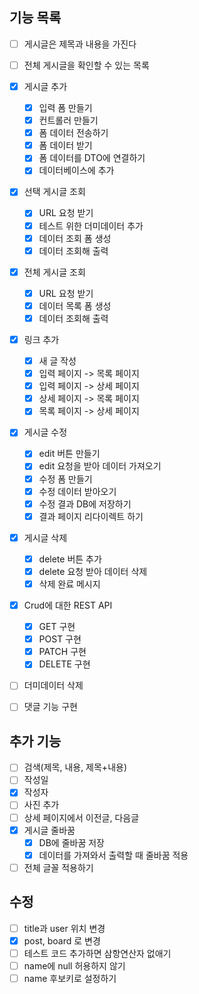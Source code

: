 ## 기능 목록
- [ ] 게시글은 제목과 내용을 가진다
- [ ] 전체 게시글을 확인할 수 있는 목록
- [x] 게시글 추가
  - [x] 입력 폼 만들기
  - [x] 컨트롤러 만들기
  - [x] 폼 데이터 전송하기
  - [x] 폼 데이터 받기
  - [x] 폼 데이터를 DTO에 연결하기
  - [x] 데이터베이스에 추가
- [x] 선택 게시글 조회
  - [x] URL 요청 받기
  - [x] 테스트 위한 더미데이터 추가
  - [x] 데이터 조회 폼 생성
  - [x] 데이터 조회해 출력
- [x] 전체 게시글 조회
  - [x] URL 요청 받기
  - [x] 데이터 목록 폼 생성
  - [x] 데이터 조회해 출력
- [x] 링크 추가
  - [x] 새 글 작성 
  - [X] 입력 페이지 -> 목록 페이지
  - [x] 입력 페이지 -> 상세 페이지
  - [x] 상세 페이지 -> 목록 페이지
  - [x] 목록 페이지 -> 상세 페이지
- [x] 게시글 수정
  - [x] edit 버튼 만들기
  - [x] edit 요청을 받아 데이터 가져오기
  - [x] 수정 폼 만들기
  - [x] 수정 데이터 받아오기
  - [x] 수정 결과 DB에 저장하기
  - [x] 결과 페이지 리다이렉트 하기
- [x] 게시글 삭제
  - [x] delete 버튼 추가
  - [x] delete 요청 받아 데이터 삭제
  - [x] 삭제 완료 메시지
- [x] Crud에 대한 REST API
  - [x] GET 구현
  - [x] POST 구현
  - [x] PATCH 구현
  - [x] DELETE 구현
- [ ] 더미데이터 삭제
- [ ] 댓글 기능 구현


## 추가 기능
- [ ] 검색(제목, 내용, 제목+내용)
- [ ] 작성일
- [x] 작성자
- [ ] 사진 추가
- [ ] 상세 페이지에서 이전글, 다음글
- [x] 게시글 줄바꿈
  - [x] DB에 줄바꿈 저장
  - [x] 데이터를 가져와서 출력할 때 줄바꿈 적용
- [ ] 전체 글꼴 적용하기

## 수정
- [ ] title과 user 위치 변경
- [x] post, board 로 변경
- [ ] 테스트 코드 추가하면 삼항연산자 없애기
- [ ] name에 null 허용하지 않기
- [ ] name 후보키로 설정하기